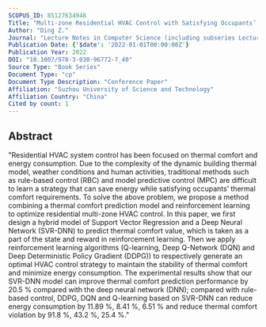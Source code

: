 ```yaml
---
SCOPUS_ID: 85127634948
Title: "Multi-zone Residential HVAC Control with Satisfying Occupants’ Thermal Comfort Requirements and Saving Energy via Reinforcement Learning"
Author: "Ding Z."
Journal: "Lecture Notes in Computer Science (including subseries Lecture Notes in Artificial Intelligence and Lecture Notes in Bioinformatics)"
Publication Date: {'$date': '2022-01-01T00:00:00Z'}
Publication Year: 2022
DOI: "10.1007/978-3-030-96772-7_40"
Source Type: "Book Series"
Document Type: "cp"
Document Type Description: "Conference Paper"
Affiliation: "Suzhou University of Science and Technology"
Affiliation Country: "China"
Cited by count: 1
---
```


## Abstract
"Residential HVAC system control has been focused on thermal comfort and energy consumption. Due to the complexity of the dynamic building thermal model, weather conditions and human activities, traditional methods such as rule-based control (RBC) and model predictive control (MPC) are difficult to learn a strategy that can save energy while satisfying occupants’ thermal comfort requirements. To solve the above problem, we propose a method combining a thermal comfort prediction model and reinforcement learning to optimize residential multi-zone HVAC control. In this paper, we first design a hybrid model of Support Vector Regression and a Deep Neural Network (SVR-DNN) to predict thermal comfort value, which is taken as a part of the state and reward in reinforcement learning. Then we apply reinforcement learning algorithms (Q-learning, Deep Q-Network (DQN) and Deep Deterministic Policy Gradient (DDPG)) to respectively generate an optimal HVAC control strategy to maintain the stability of thermal comfort and minimize energy consumption. The experimental results show that our SVR-DNN model can improve thermal comfort prediction performance by 20.5 % compared with the deep neural network (DNN); compared with rule-based control, DDPG, DQN and Q-learning based on SVR-DNN can reduce energy consumption by 11.89 %, 8.41 %, 6.51 % and reduce thermal comfort violation by 91.8 %, 43.2 %, 25.4 %."
